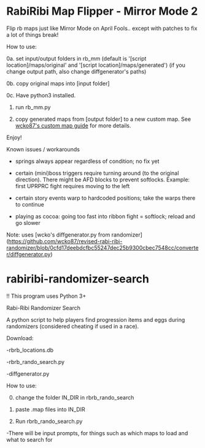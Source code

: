 # RabiRibi Map Flipper - Mirror Mode 2

Flip rb maps just like Mirror Mode on April Fools.. except with patches to fix a lot of things break!


How to use:

0a. set input/output folders in rb_mm (default is '[script location]/maps/original' and '[script location]/maps/generated')
	(if you change output path, also change diffgenerator's paths)

0b. copy original maps into [input folder]

0c. Have python3 installed.

1. run rb_mm.py

2. copy generated maps from [output folder] to a new custom map. See [wcko87's custom map guide](https://wcko87.github.io/rabiribi-map-editing/runningcustommaps) for more details.

Enjoy!


Known issues / workarounds

- springs always appear regardless of condition; no fix yet

- certain (mini)boss triggers require turning around (to the original direction). There might be AFD blocks to prevent softlocks. Example: first UPRPRC fight requires moving to the left

- certain story events warp to hardcoded positions; take the warps there to continue

- playing as cocoa: going too fast into ribbon fight = softlock; reload and go slower

Note: uses [wcko's diffgenerator.py from randomizer] (https://github.com/wcko87/revised-rabi-ribi-randomizer/blob/0cfd17deebdcfbc55247dec25b9300cbec7548cc/converter/diffgenerator.py)

# rabiribi-randomizer-search
!! This program uses Python 3+

Rabi-Ribi Randomizer Search

A python script to help players find progression items and eggs during randomizers (considered cheating if used in a race).

Download:

-rbrb_locations.db

-rbrb_rando_search.py

-diffgenerator.py

How to use:

0. change the folder IN_DIR in rbrb_rando_search

1. paste .map files into IN_DIR

2. Run rbrb_rando_search.py

-There will be input prompts, for things such as which maps to load and what to search for

